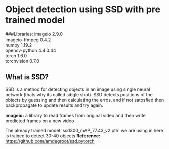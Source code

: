 # Object detection using SSD with pre trained model


###Libraries:
imageio        2.9.0  
imageio-ffmpeg 0.4.2  
numpy          1.19.2  
opencv-python  4.4.0.44  
torch          1.6.0  
torchvision    0.7.0  


## What is SSD?
SSD is a method for detecting objects in an image using single neural network (thats why its called sibgle shot).
SSD detects positions of the objects by guessing and then calculating the erros, and if not satosfied then backpropagate to update
results and try again.


**imageio:** a library to read frames from original video and then write predicted frames on a new video


The already trained model 'ssd300_mAP_77.43_v2.pth' we are using in here is trained to detect 30-40 objects
**Reference:** https://github.com/amdegroot/ssd.pytorch